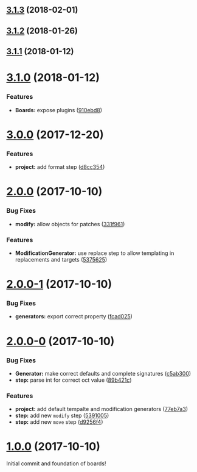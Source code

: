 <a name="3.1.3"></a>
## [3.1.3](https://github.com/SpoonX/boards/compare/v3.1.2...v3.1.3) (2018-02-01)



<a name="3.1.2"></a>
## [3.1.2](https://github.com/SpoonX/boards/compare/v3.1.1...v3.1.2) (2018-01-26)



<a name="3.1.1"></a>
## [3.1.1](https://github.com/SpoonX/boards/compare/v3.1.0...v3.1.1) (2018-01-12)



<a name="3.1.0"></a>
# [3.1.0](https://github.com/SpoonX/boards/compare/v3.0.0...v3.1.0) (2018-01-12)


### Features

* **Boards:** expose plugins ([910ebd8](https://github.com/SpoonX/boards/commit/910ebd8))



<a name="3.0.0"></a>
# [3.0.0](https://github.com/SpoonX/boards/compare/v2.0.0...v3.0.0) (2017-12-20)


### Features

* **project:** add format step ([d8cc354](https://github.com/SpoonX/boards/commit/d8cc354))



<a name="2.0.0"></a>
# [2.0.0](https://github.com/SpoonX/boards/compare/v2.0.0-1...v2.0.0) (2017-10-10)


### Bug Fixes

* **modify:** allow objects for patches ([331f961](https://github.com/SpoonX/boards/commit/331f961))


### Features

* **ModificationGenerator:** use replace step to allow templating in replacements and targets ([5375625](https://github.com/SpoonX/boards/commit/5375625))



<a name="2.0.0-1"></a>
# [2.0.0-1](https://github.com/SpoonX/boards/compare/v2.0.0-0...v2.0.0-1) (2017-10-10)


### Bug Fixes

* **generators:** export correct property ([fcad025](https://github.com/SpoonX/boards/commit/fcad025))



<a name="2.0.0-0"></a>
# [2.0.0-0](https://github.com/SpoonX/boards/compare/v0.0.4...v2.0.0-0) (2017-10-10)


### Bug Fixes

* **Generator:** make correct defaults and complete signatures ([c5ab300](https://github.com/SpoonX/boards/commit/c5ab300))
* **step:** parse int for correct oct value ([89b421c](https://github.com/SpoonX/boards/commit/89b421c))


### Features

* **project:** add default tempalte and modification generators ([77eb7a3](https://github.com/SpoonX/boards/commit/77eb7a3))
* **step:** add new `modify` step ([5391005](https://github.com/SpoonX/boards/commit/5391005))
* **step:** add new `move` step ([d9256f4](https://github.com/SpoonX/boards/commit/d9256f4))



<a name="1.0.0"></a>
# [1.0.0](https://github.com/SpoonX/boards/compare/v0.0.4...v1.0.0) (2017-10-10)

Initial commit and foundation of boards!
